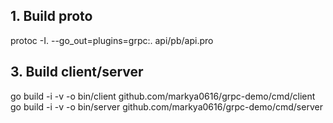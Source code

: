 ## 1. Build proto
protoc -I. --go_out=plugins=grpc:. api/pb/api.pro

## 3. Build client/server
go build -i -v -o bin/client github.com/markya0616/grpc-demo/cmd/client
go build -i -v -o bin/server github.com/markya0616/grpc-demo/cmd/server
